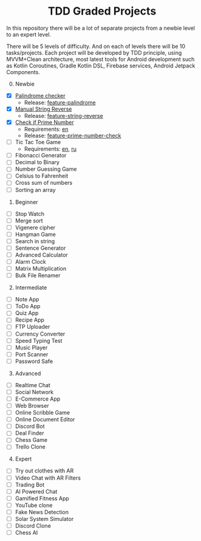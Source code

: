 <h1 align="center">TDD Graded Projects</h1>
<p>In this repository there will be a lot of separate projects from a newbie level to an expert level.</p>
<p>There will be 5 levels of difficulty. And on each of levels there will be 10 tasks/projects. Each project will be developed by TDD principle, using MVVM+Clean architecture, most latest tools for Android development such as Kotlin Coroutines, Gradle Kotlin DSL, Firebase services, Android Jetpack Components.</p>

0. Newbie
- [X] [Palindrome checker](https://github.com/yuriysurzhikov/TDD-GradedProjects/tree/newbie/palindrome_checker)
  - Release: [feature-palindrome](https://github.com/yuriysurzhikov/TDD-GradedProjects/releases/tag/feature-palindrome)
- [X] [Manual String Reverse](https://github.com/yuriysurzhikov/TDD-GradedProjects/tree/newbie/string_reverse)
  - Release: [feature-string-reverse](https://github.com/yuriysurzhikov/TDD-GradedProjects/releases/tag/feature-string-reverse)
- [X] [Check if Prime Number](https://github.com/yuriysurzhikov/TDD-GradedProjects/tree/newbie/prime_number)
  - Requirements: [en](https://github.com/yuriysurzhikov/TDD-GradedProjects/blob/master/primeNumber/requirement_prime_number.txt)
  - Release: [feature-prime-number-check](https://github.com/yuriysurzhikov/TDD-GradedProjects/releases/tag/feature-prime-number-check)
- [ ] Tic Tac Toe Game
  - Requirements: [en](https://github.com/yuriysurzhikov/TDD-GradedProjects/tree/newbie/tictactoe/tictactoe/requirements_tictactoe_en.md), [ru](https://github.com/yuriysurzhikov/TDD-GradedProjects/tree/newbie/tictactoe/tictactoe/requirements_tictactoe_ru.md)
- [ ] Fibonacci Generator
- [ ] Decimal to Binary
- [ ] Number Guessing Game
- [ ] Celsius to Fahrenheit
- [ ] Cross sum of numbers
- [ ] Sorting an array

1. Beginner
- [ ] Stop Watch
- [ ] Merge sort
- [ ] Vigenere cipher
- [ ] Hangman Game
- [ ] Search in string
- [ ] Sentence Generator
- [ ] Advanced Calculator
- [ ] Alarm Clock
- [ ] Matrix Multiplication
- [ ] Bulk File Renamer

2. Intermediate
- [ ] Note App
- [ ] ToDo App
- [ ] Quiz App
- [ ] Recipe App
- [ ] FTP Uploader
- [ ] Currency Converter
- [ ] Speed Typing Test
- [ ] Music Player
- [ ] Port Scanner
- [ ] Password Safe

3. Advanced
- [ ] Realtime Chat
- [ ] Social Network
- [ ] E-Commerce App
- [ ] Web Browser
- [ ] Online Scribble Game
- [ ] Online Document Editor
- [ ] Discord Bot
- [ ] Deal Finder
- [ ] Chess Game
- [ ] Trello Clone

4. Expert
- [ ] Try out clothes with AR
- [ ] Video Chat with AR Filters
- [ ] Trading Bot
- [ ] AI Powered Chat
- [ ] Gamified Fitness App
- [ ] YouTube clone
- [ ] Fake News Detection
- [ ] Solar System Simulator
- [ ] Discord Clone
- [ ] Chess AI
